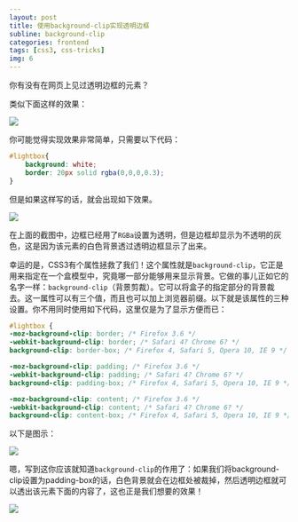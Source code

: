 ```yaml
---
layout: post
title: 使用background-clip实现透明边框
subline: background-clip
categories: frontend
tags: [css3, css-tricks]
img: 6
---
```


你有没有在网页上见过透明边框的元素？

类似下面这样的效果：

<img class="center" src="http://zhuowenli-data.stor.sinaapp.com/images/2014/09/transparentborders.png">

你可能觉得实现效果非常简单，只需要以下代码：

```css
#lightbox{
	background: white;
	border: 20px solid rgba(0,0,0,0.3);
}
```
<p>
	但是如果这样写的话，就会出现如下效果。
</p>
<p>
	<img class="center" src="http://zhuowenli-data.stor.sinaapp.com/images/2014/09/gray.png">
</p>
<p>
	在上面的截图中，边框已经用了<code>RGBa</code>设置为透明，但是边框却显示为不透明的灰色，这是因为该元素的白色背景透过透明边框显示了出来。
</p>
<p>
	幸运的是，CSS3有个属性拯救了我们！这个属性就是<code>background-clip</code>，它正是用来指定在一个盒模型中，究竟哪一部分能够用来显示背景。它做的事儿正如它的名字一样：<code>background-clip</code>（背景剪裁）。它可以将盒子的指定部分的背景裁去。这一属性可以有三个值，而且也可以加上浏览器前缀。以下就是该属性的三种设置。你不用同时使用如下代码，这里仅是为了显示方便而已：
</p>

```css
#lightbox {
-moz-background-clip: border; /* Firefox 3.6 */
-webkit-background-clip: border; /* Safari 4? Chrome 6? */
background-clip: border-box; /* Firefox 4, Safari 5, Opera 10, IE 9 */

-moz-background-clip: padding; /* Firefox 3.6 */
-webkit-background-clip: padding; /* Safari 4? Chrome 6? */
background-clip: padding-box; /* Firefox 4, Safari 5, Opera 10, IE 9 */

-moz-background-clip: content; /* Firefox 3.6 */
-webkit-background-clip: content; /* Safari 4? Chrome 6? */
background-clip: content-box; /* Firefox 4, Safari 5, Opera 10, IE 9 */}
```

<p>
	以下是图示：
</p>

<p>
	<img class="center" src="http://zhuowenli-data.stor.sinaapp.com/images/2014/09/background-clip.png">
</p>

<p>
	嗯，写到这你应该就知道<code>background-clip</code>的作用了：如果我们将background-clip设置为padding-box的话，白色背景就会在边框处被裁掉，然后透明边框就可以透出该元素下面的内容了，这也正是我们想要的效果！
</p>
<p>
	<img class="center" src="http://zhuowenli-data.stor.sinaapp.com/images/2014/09/transparentborders.png">
</p>